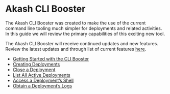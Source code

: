 # Akash CLI Booster

The Akash CLI Booster was created to make the use of the current command line tooling much simpler for deployments and related activities. In this guide we will review the primary capabilities of this exciting new tool.

The Akash CLI Booster will receive continued updates and new features.  Review the latest updates and through list of current features [here](https://github.com/arno01/akash-tools/tree/main/cli-booster).

* [Getting Started with the CLI Booster](getting-started-with-the-cli-booster.md)
* [Creating Deployments](creating-a-deployment-with-the-cli-booster.md)
* [Close a Deployment](close-a-deployment.md)
* [List All Active Deployments](list-all-active-deployments.md)
* [Access a Deployment’s Shell](access-a-deployments-shell.md)
* [Obtain a Deployment’s Logs](obtain-a-deployments-logs.md)
